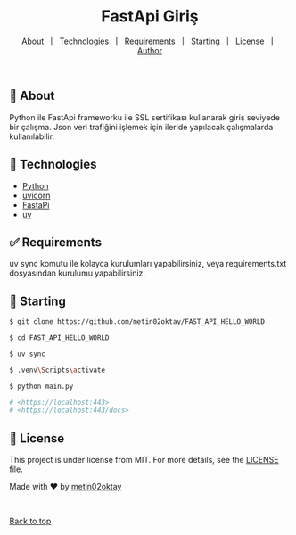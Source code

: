 <h1 align="center">FastApi Giriş</h1>

<p align="center">
  <a href="#dart-about">About</a> &#xa0; | &#xa0; 
  <a href="#rocket-technologies">Technologies</a> &#xa0; | &#xa0;
  <a href="#white_check_mark-requirements">Requirements</a> &#xa0; | &#xa0;
  <a href="#checkered_flag-starting">Starting</a> &#xa0; | &#xa0;
  <a href="#memo-license">License</a> &#xa0; | &#xa0;
  <a href="https://github.com/metin02oktay" target="_blank">Author</a>
</p>

<br>

## :dart: About ##

Python ile FastApi frameworku ile SSL sertifikası kullanarak giriş seviyede bir çalışma. Json veri trafiğini işlemek için ileride yapılacak çalışmalarda kullanılabilir.


## :rocket: Technologies ##

- [Python](https://www.python.org/)
- [uvicorn](https://www.uvicorn.org)
- [FastaPi](https://github.com/fastapi/fastapi)
- [uv](https://docs.astral.sh/uv/)


## :white_check_mark: Requirements ##

uv sync komutu ile kolayca kurulumları yapabilirsiniz, veya requirements.txt dosyasından kurulumu yapabilirsiniz.

## :checkered_flag: Starting ##

```bash
$ git clone https://github.com/metin02oktay/FAST_API_HELLO_WORLD

$ cd FAST_API_HELLO_WORLD

$ uv sync

$ .venv\Scripts\activate

$ python main.py

# <https://localhost:443>
# <https://localhost:443/docs>
```

## :memo: License ##

This project is under license from MIT. For more details, see the [LICENSE](LICENSE.md) file.


Made with :heart: by <a href="https://github.com/metin02oktay" target="_blank">metin02oktay</a>

&#xa0;

<a href="#top">Back to top</a>
